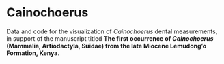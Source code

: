 # Cainochoerus

Data and code for the visualization of *Cainochoerus* dental measurements, in support of the manuscript titled **The first occurrence of *Cainochoerus* (Mammalia, Artiodactyla, Suidae) from the late Miocene Lemudong’o Formation, Kenya**.